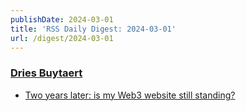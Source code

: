 ```yaml
---
publishDate: 2024-03-01
title: 'RSS Daily Digest: 2024-03-01'
url: /digest/2024-03-01
---
```


### [Dries Buytaert](https://dri.es/)

  * [Two years later: is my Web3 website still standing?](https://dri.es/two-years-later-is-my-web3-website-still-standing)
  
